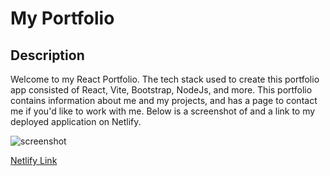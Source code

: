 # My Portfolio

## Description
Welcome to my React Portfolio. The tech stack used to create this portfolio app consisted of React, Vite, Bootstrap, NodeJs, and more. This portfolio contains information about me and my projects, and has a page to contact me if you'd like to work with me. Below is a screenshot of and a link to my deployed application on Netlify.

![screenshot](https://github.com/dmtweedy/react-portfolio/assets/135908704/f32130b3-4500-4056-a24c-c72f7acef649)

[Netlify Link](https://main--merry-lily-01012a.netlify.app)
